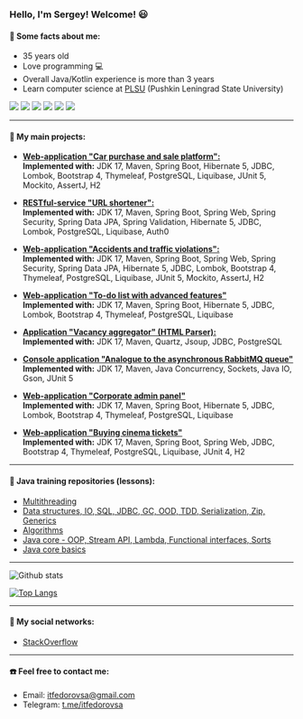 ### Hello, I'm Sergey! Welcome! :smiley:

#### :memo: Some facts about me:  
- 35 years old
- Love programming :computer:  
- Overall Java/Kotlin experience is more than 3 years
- Learn computer science at [PLSU](https://lengu.ru/inen/about-university/brief-description-of-the-university) (Pushkin Leningrad State University)  


![](https://img.shields.io/badge/Java-%3E%3D11-lightgrey) ![](https://img.shields.io/badge/Spring-%3E%3D5-lightgrey) ![](https://img.shields.io/badge/Hibernate-%3E%3D5-lightgrey) 
![](https://img.shields.io/badge/PostgreSQL-%3E%3D11-lightgrey) ![](https://img.shields.io/badge/Maven-3-lightgrey) ![](https://img.shields.io/badge/JUnit-5-lightgrey) 

***

#### :memo: My main projects:   
- [**Web-application "Car purchase and sale platform":**](https://github.com/itfedorovsa/job4j_cars)  
**Implemented with:** JDK 17, Maven, Spring Boot, Hibernate 5, JDBC, Lombok, Bootstrap 4, Thymeleaf, PostgreSQL, Liquibase, JUnit 5, Mockito, AssertJ, H2

- [**RESTful-service "URL shortener":**](https://github.com/itfedorovsa/job4j_url_shortcut)  
**Implemented with:** JDK 17, Maven, Spring Boot, Spring Web, Spring Security, Spring Data JPA, Spring Validation, Hibernate 5, JDBC, Lombok, PostgreSQL, Liquibase, Auth0

- [**Web-application "Accidents and traffic violations":**](https://github.com/itfedorovsa/job4j_accidents)  
**Implemented with:** JDK 17, Maven, Spring Boot, Spring Web, Spring Security, Spring Data JPA, Hibernate 5, JDBC, Lombok, Bootstrap 4, Thymeleaf, PostgreSQL, Liquibase, JUnit 5, Mockito, AssertJ, H2

- [**Web-application "To-do list with advanced features"**](https://github.com/itfedorovsa/job4j_todo)  
**Implemented with:** JDK 17, Maven, Spring Boot, Hibernate 5, JDBC, Lombok, Bootstrap 4, Thymeleaf, PostgreSQL, Liquibase

- [**Application "Vacancy aggregator" (HTML Parser):**](https://github.com/itfedorovsa/job4j_grabber)  
**Implemented with:** JDK 17, Maven, Quartz, Jsoup, JDBC, PostgreSQL

- [**Console application "Analogue to the asynchronous RabbitMQ queue"**](https://github.com/itfedorovsa/job4j_pooh)  
**Implemented with:** JDK 17, Maven, Java Concurrency, Sockets, Java IO, Gson, JUnit 5

- [**Web-application "Corporate admin panel"**](https://github.com/itfedorovsa/admin_authorization)  
**Implemented with:** JDK 17, Maven, Spring Boot, Hibernate 5, JDBC, Lombok, Bootstrap 4, Thymeleaf, PostgreSQL, Liquibase

- [**Web-application "Buying cinema tickets"**](https://github.com/itfedorovsa/job4j_cinema)  
**Implemented with:** JDK 17, Maven, Spring Boot, Spring Web, JDBC, Bootstrap 4, Thymeleaf, PostgreSQL, Liquibase, JUnit 4, H2  

***

#### :memo: Java training repositories (lessons):

- [Multithreading](https://github.com/itfedorovsa/job4j_threads)  
- [Data structures, IO, SQL, JDBC, GC, OOD, TDD, Serialization, Zip, Generics](https://github.com/itfedorovsa/job4j_design)
- [Algorithms](https://github.com/itfedorovsa/algorithms)
- [Java core - OOP, Stream API, Lambda, Functional interfaces, Sorts](https://github.com/itfedorovsa/job4j_tracker)
- [Java core basics](https://github.com/itfedorovsa/job4j_elementary)

***

![Github stats](https://github-readme-stats.vercel.app/api?username=itfedorovsa&hide=stars,prs,issues,contribs)

[![Top Langs](https://github-readme-stats.vercel.app/api/top-langs/?username=itfedorovsa&layout=compact)](https://github.com/ShamRail/github-readme-stats)

***

#### :memo: My social networks:
- [StackOverflow](https://stackoverflow.com/users/19207621/itfedorovsa)

***

#### :telephone: Feel free to contact me:
- Email: itfedorovsa@gmail.com
- Telegram: [t.me/itfedorovsa](t.me/itfedorovsa)

